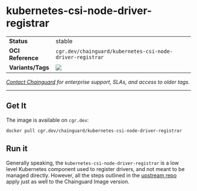 <!--monopod:start-->
# kubernetes-csi-node-driver-registrar
| | |
| - | - |
| **Status** | stable |
| **OCI Reference** | `cgr.dev/chainguard/kubernetes-csi-node-driver-registrar` |
| **Variants/Tags** | ![](https://storage.googleapis.com/chainguard-images-build-outputs/summary/kubernetes-csi-node-driver-registrar.svg) |

*[Contact Chainguard](https://www.chainguard.dev/chainguard-images) for enterprise support, SLAs, and access to older tags.*

---
<!--monopod:end-->

## Get It

The image is available on `cgr.dev`:

```
docker pull cgr.dev/chainguard/kubernetes-csi-node-driver-registrar
```

## Run it

Generally speaking, the `kubernetes-csi-node-driver-registrar` is a low level Kubernetes component used to register drivers, and not meant to be managed directly. However, all the steps outlined in the [upstream repo](https://github.com/kubernetes-csi/node-driver-registrar) apply just as well to the Chainguard Image version.
